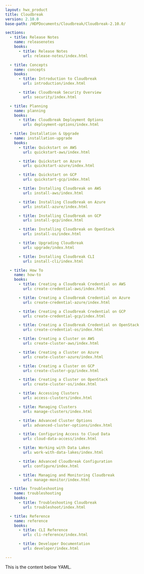 ```yaml
---
layout: hwx_product
title: Cloudbreak
version: 2.10.0
base-path: /HDPDocuments/Cloudbreak/Cloudbreak-2.10.0/

sections:
  - title: Release Notes
    name: releasenotes
    books:
      - title: Release Notes
        url: release-notes/index.html

  - title: Concepts
    name: concepts
    books:
      - title: Introduction to Cloudbreak
        url: introduction/index.html

      - title: Cloudbreak Security Overview
        url: security/index.html

  - title: Planning
    name: planning
    books:
      - title: Cloudbreak Deployment Options
        url: deployment-options/index.html

  - title: Installation & Upgrade
    name: installation-upgrade
    books:
      - title: Quickstart on AWS
        url: quickstart-aws/index.html

      - title: Quickstart on Azure
        url: quickstart-azure/index.html

      - title: Quickstart on GCP
        url: quickstart-gcp/index.html

      - title: Installing Cloudbreak on AWS
        url: install-aws/index.html

      - title: Installing Cloudbreak on Azure
        url: install-azure/index.html

      - title: Installing Cloudbreak on GCP
        url: install-gcp/index.html

      - title: Installing Cloudbreak on OpenStack
        url: install-os/index.html

      - title: Upgrading Cloudbreak
        url: upgrade/index.html

      - title: Installing Cloudbreak CLI
        url: install-cli/index.html

  - title: How To
    name: how-to
    books:
      - title: Creating a Cloudbreak Credential on AWS
        url: create-credential-aws/index.html

      - title: Creating a Cloudbreak Credential on Azure
        url: create-credential-azure/index.html

      - title: Creating a Cloudbreak Credential on GCP
        url: create-credential-gcp/index.html

      - title: Creating a Cloudbreak Credential on OpenStack
        url: create-credential-os/index.html

      - title: Creating a Cluster on AWS
        url: create-cluster-aws/index.html

      - title: Creating a Cluster on Azure
        url: create-cluster-azure/index.html

      - title: Creating a Cluster on GCP
        url: create-cluster-gcp/index.html

      - title: Creating a Cluster on OpenStack
        url: create-cluster-os/index.html

      - title: Accessing Clusters
        url: access-clusters/index.html

      - title: Managing Clusters
        url: manage-clusters/index.html

      - title: Advanced Cluster Options
        url: advanced-cluster-options/index.html

      - title: Configuring Access to Cloud Data
        url: cloud-data-access/index.html

      - title: Working with Data Lakes
        url: work-with-data-lakes/index.html

      - title: Advanced Cloudbreak Configuration
        url: configure/index.html

      - title: Managing and Monitoring Cloudbreak
        url: manage-monitor/index.html

  - title: Troubleshooting
    name: troubleshooting
    books:
      - title: Troubleshooting Cloudbreak
        url: troubleshoot/index.html

  - title: Reference
    name: reference
    books:
      - title: CLI Reference
        url: cli-reference/index.html

      - title: Developer Documentation
        url: developer/index.html

---
```


This is the content below YAML.
